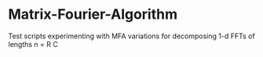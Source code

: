 Matrix-Fourier-Algorithm
========================

Test scripts experimenting with MFA variations for decomposing 1-d FFTs of lengths n = R C 
